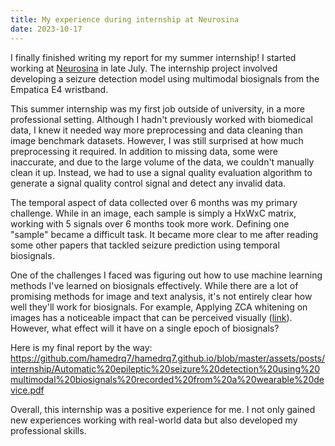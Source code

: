 ```yaml
---
title: My experience during internship at Neurosina
date: 2023-10-17
---
```

I finally finished writing my report for my summer internship! I started working at [Neurosina](https://www.linkedin.com/company/neurosina) in late July. The internship project involved developing a seizure detection model using multimodal biosignals from the Empatica E4 wristband.

This summer internship was my first job outside of university, in a more professional setting. Although I hadn't previously worked with biomedical data, I knew it needed way more preprocessing and data cleaning than image benchmark datasets. However, I was still surprised at how much preprocessing it required. In addition to missing data, some were inaccurate, and due to the large volume of the data, we couldn't manually clean it up. Instead, we had to use a signal quality evaluation algorithm to generate a signal quality control signal and detect any invalid data.

The temporal aspect of data collected over 6 months was my primary challenge. While in an image, each sample is simply a HxWxC matrix, working with 5 signals over 6 months took more work. Defining one "sample" became a difficult task. It became more clear to me after reading some other papers that tackled seizure prediction using temporal biosignals.

One of the challenges I faced was figuring out how to use machine learning methods I've learned on biosignals effectively. While there are a lot of promising methods for image and text analysis, it's not entirely clear how well they'll work for biosignals. For example, Applying ZCA whitening on images has a noticeable impact that can be perceived visually ([link](https://bbabenko.github.io/low-level-features/)). However, what effect will it have on a single epoch of biosignals?


Here is my final report by the way: 
https://github.com/hamedrq7/hamedrq7.github.io/blob/master/assets/posts/internship/Automatic%20epileptic%20seizure%20detection%20using%20multimodal%20biosignals%20recorded%20from%20a%20wearable%20device.pdf

Overall, this internship was a positive experience for me. I not only gained new experiences working with real-world data but also developed my professional skills. 

